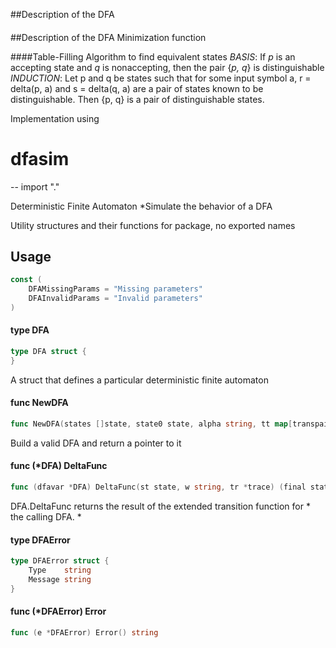 ##Description of the DFA

####

##Description of the DFA Minimization function

####Table-Filling Algorithm to find equivalent states
*BASIS*: If *p* is an accepting state and *q* is nonaccepting, then the pair {*p, q*} is distinguishable
*INDUCTION*: Let p and q be states such that for some input symbol a, r = delta(p, a) and s = delta(q, a) are a pair of states known to be distinguishable. Then {p, q} is a pair of distinguishable states.

Implementation using 
# dfasim
--
    import "."

Deterministic Finite Automaton *Simulate the behavior of a DFA

Utility structures and their functions for package, no exported names

## Usage

```go
const (
	DFAMissingParams = "Missing parameters"
	DFAInvalidParams = "Invalid parameters"
)
```

#### type DFA

```go
type DFA struct {
}
```

A struct that defines a particular deterministic finite automaton

#### func  NewDFA

```go
func NewDFA(states []state, state0 state, alpha string, tt map[transpair]state) (*DFA, error)
```
Build a valid DFA and return a pointer to it

#### func (*DFA) DeltaFunc

```go
func (dfavar *DFA) DeltaFunc(st state, w string, tr *trace) (final state, ok bool)
```
DFA.DeltaFunc returns the result of the extended transition function for * the
calling DFA. *

#### type DFAError

```go
type DFAError struct {
	Type    string
	Message string
}
```


#### func (*DFAError) Error

```go
func (e *DFAError) Error() string
```
